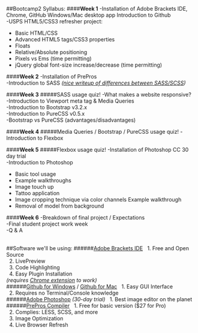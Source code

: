 ##Bootcamp2 Syllabus:
####__Week 1__
-Installation of Adobe Brackets IDE, Chrome, GitHub Windows/Mac desktop app Introduction to Github <br>
-USPS HTML5/CSS3 refresher project:
<ul>
    <li>Basic HTML/CSS</li>
    <li>Advanced HTML5 tags/CSS3 properties</li>
    <li>Floats</li>
    <li>Relative/Absolute positioning</li>
    <li>Pixels vs Ems (time permitting)</li>
    <li>jQuery global font-size increase/decrease (time permitting)</li>
</ul>

####__Week 2__
-Installation of PrePros <br>
-Introduction to SASS _([nice writeup of differences between SASS/SCSS](http://www.sitepoint.com/whats-difference-sass-scss/))_ <br>

####__Week 3__
#####SASS usage quiz!
-What makes a website responsive? <br>
-Introduction to Viewport meta tag & Media Queries <br>
-Introduction to Bootstrap v3.2.x <br>
-Introduction to PureCSS v0.5.x <br>
-Bootstrap vs PureCSS (advantages/disadvantages) <br>

####__Week 4__
#####Media Queries / Bootstrap / PureCSS usage quiz!
-Introduction to Flexbox <br>

####__Week 5__
#####Flexbox usage quiz!
-Installation of Photoshop CC 30 day trial <br>
-Introduction to Photoshop <br>
<ul>
    <li>Basic tool usage</li>
    <li>Example walkthroughs</li>
    <li>Image touch up</li>
    <li>Tattoo application</li>
    <li>Image cropping technique via color channels Example walkthrough</li>
    <li>Removal of model from background</li>
</ul>

####__Week 6__
-Breakdown of final project / Expectations <br>
-Final student project work week <br>
-Q & A <br> <br>

##Software we'll be using:
######[Adobe Brackets IDE](http://brackets.io/?lang=en)
&nbsp;&nbsp;1. Free and Open Source <br>
&nbsp;&nbsp;2. LivePreview <br>
&nbsp;&nbsp;3. Code Highlighting <br>
&nbsp;&nbsp;4. Easy Plugin Installation <br>
_(requires [Chrome extension](https://chrome.google.com/webstore/detail/prepros/bnlfjdjbjiabcgkkjaicjepbhhmeonlm?hl=en) to work)_ <br>
######[Github for Windows](https://windows.github.com/) / [Github for Mac](https://mac.github.com/)
&nbsp;&nbsp;1. Easy GUI Interface <br>
&nbsp;&nbsp;2. Requires no Terminal/Console knowledge <br>
######[Adobe Photoshop](https://creative.adobe.com/plans/photography?sdid=KKQIN&kw=semgeneric&ttsrccat=sem-ww-di-ps-brand&skwcid=AL!3085!3!51790652058!e!!g!!adobe%20photoshop&ef_id=U9xddwAAATn7CPXO:20140918172344:s) _(30-day trial)_
&nbsp;&nbsp;1. Best image editor on the planet <br>
######[PrePros Compiler](http://alphapixels.com/prepros/)
&nbsp;&nbsp;1. Free for basic version ($27 for Pro) <br>
&nbsp;&nbsp;2. Complies: LESS, SCSS, and more <br>
&nbsp;&nbsp;3. Image Optimization <br>
&nbsp;&nbsp;4. Live Browser Refresh <br>